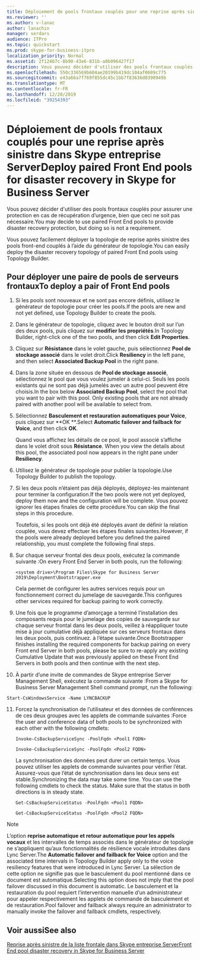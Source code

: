 ```yaml
---
title: Déploiement de pools frontaux couplés pour une reprise après sinistre dans Skype entreprise Server
ms.reviewer: ''
ms.author: v-lanac
author: lanachin
manager: serdars
audience: ITPro
ms.topic: quickstart
ms.prod: skype-for-business-itpro
localization_priority: Normal
ms.assetid: 2f12467c-8b90-43e6-831b-a0b096427f17
description: Vous pouvez décider d'utiliser des pools frontaux couplés pour assurer une protection en cas de récupération d’urgence, bien que ceci ne soit pas nécessaire.
ms.openlocfilehash: 550c336569b604ae20199b419dc104af0609c775
ms.sourcegitcommit: e43a66a7f769f855dc45c1bb7f83636d0390949b
ms.translationtype: MT
ms.contentlocale: fr-FR
ms.lasthandoff: 12/20/2019
ms.locfileid: "39254393"
---
```

# <a name="deploy-paired-front-end-pools-for-disaster-recovery-in-skype-for-business-server"></a><span data-ttu-id="bd745-103">Déploiement de pools frontaux couplés pour une reprise après sinistre dans Skype entreprise Server</span><span class="sxs-lookup"><span data-stu-id="bd745-103">Deploy paired Front End pools for disaster recovery in Skype for Business Server</span></span>
 
<span data-ttu-id="bd745-104">Vous pouvez décider d'utiliser des pools frontaux couplés pour assurer une protection en cas de récupération d’urgence, bien que ceci ne soit pas nécessaire.</span><span class="sxs-lookup"><span data-stu-id="bd745-104">You may decide to use paired Front End pools to provide disaster recovery protection, but doing so is not a requirement.</span></span>
  
<span data-ttu-id="bd745-105">Vous pouvez facilement déployer la topologie de reprise après sinistre des pools front-end couplés à l’aide du générateur de topologie.</span><span class="sxs-lookup"><span data-stu-id="bd745-105">You can easily deploy the disaster recovery topology of paired Front End pools using Topology Builder.</span></span> 
  
## <a name="to-deploy-a-pair-of-front-end-pools"></a><span data-ttu-id="bd745-106">Pour déployer une paire de pools de serveurs frontaux</span><span class="sxs-lookup"><span data-stu-id="bd745-106">To deploy a pair of Front End pools</span></span>

1. <span data-ttu-id="bd745-107">Si les pools sont nouveaux et ne sont pas encore définis, utilisez le générateur de topologie pour créer les pools.</span><span class="sxs-lookup"><span data-stu-id="bd745-107">If the pools are new and not yet defined, use Topology Builder to create the pools.</span></span>
    
2. <span data-ttu-id="bd745-108">Dans le générateur de topologie, cliquez avec le bouton droit sur l’un des deux pools, puis cliquez sur **modifier les propriétés**.</span><span class="sxs-lookup"><span data-stu-id="bd745-108">In Topology Builder, right-click one of the two pools, and then click **Edit Properties**.</span></span>
    
3. <span data-ttu-id="bd745-109">Cliquez sur **Résistance** dans le volet gauche, puis sélectionnez **Pool de stockage associé** dans le volet droit.</span><span class="sxs-lookup"><span data-stu-id="bd745-109">Click **Resiliency** in the left pane, and then select **Associated Backup Pool** in the right pane.</span></span>
    
4. <span data-ttu-id="bd745-p101">Dans la zone située en dessous de **Pool de stockage associé**, sélectionnez le pool que vous voulez jumeler à celui-ci. Seuls les pools existants qui ne sont pas déjà jumelés avec un autre pool peuvent être choisis.</span><span class="sxs-lookup"><span data-stu-id="bd745-p101">In the box below **Associated Backup Pool**, select the pool that you want to pair with this pool. Only existing pools that are not already paired with another pool will be available to select from.</span></span>
    
5. <span data-ttu-id="bd745-112">Sélectionnez **Basculement et restauration automatiques pour Voice**, puis cliquez sur \*\*OK \*\*.</span><span class="sxs-lookup"><span data-stu-id="bd745-112">Select **Automatic failover and failback for Voice**, and then click **OK**.</span></span>
    
    <span data-ttu-id="bd745-113">Quand vous affichez les détails de ce pool, le pool associé s’affiche dans le volet droit sous **Résistance**. </span><span class="sxs-lookup"><span data-stu-id="bd745-113">When you view the details about this pool, the associated pool now appears in the right pane under **Resiliency**.</span></span> 
    
6. <span data-ttu-id="bd745-114">Utilisez le générateur de topologie pour publier la topologie.</span><span class="sxs-lookup"><span data-stu-id="bd745-114">Use Topology Builder to publish the topology.</span></span>
    
7. <span data-ttu-id="bd745-115">Si les deux pools n’étaient pas déjà déployés, déployez-les maintenant pour terminer la configuration.</span><span class="sxs-lookup"><span data-stu-id="bd745-115">If the two pools were not yet deployed, deploy them now and the configuration will be complete.</span></span> <span data-ttu-id="bd745-116">Vous pouvez ignorer les étapes finales de cette procédure.</span><span class="sxs-lookup"><span data-stu-id="bd745-116">You can skip the final steps in this procedure.</span></span>
    
    <span data-ttu-id="bd745-117">Toutefois, si les pools ont déjà été déployés avant de définir la relation couplée, vous devez effectuer les étapes finales suivantes.</span><span class="sxs-lookup"><span data-stu-id="bd745-117">However, if the pools were already deployed before you defined the paired relationship, you must complete the following final steps.</span></span>
    
8. <span data-ttu-id="bd745-118">Sur chaque serveur frontal des deux pools, exécutez la commande suivante :</span><span class="sxs-lookup"><span data-stu-id="bd745-118">On every Front End Server in both pools, run the following:</span></span>
    
   ```
   <system drive>\Program Files\Skype for Business Server 2019\Deployment\Bootstrapper.exe 
   ```

    <span data-ttu-id="bd745-119">Cela permet de configurer les autres services requis pour un fonctionnement correct du jumelage de sauvegarde.</span><span class="sxs-lookup"><span data-stu-id="bd745-119">This configures other services required for backup pairing to work correctly.</span></span>
    
9. <span data-ttu-id="bd745-120">Une fois que le programme d’amorçage a terminé l’installation des composants requis pour le jumelage des copies de sauvegarde sur chaque serveur frontal dans les deux pools, veillez à réappliquer toute mise à jour cumulative déjà appliquée sur ces serveurs frontaux dans les deux pools, puis continuez. à l’étape suivante.</span><span class="sxs-lookup"><span data-stu-id="bd745-120">Once Bootstrapper finishes installing the required components for backup pairing on every Front end Server in both pools, please be sure to re-apply any existing Cumulative Update that was previously applied on these Front End Servers in both pools and then continue with the next step.</span></span>

10. <span data-ttu-id="bd745-121">À partir d’une invite de commandes de Skype entreprise Server Management Shell, exécutez la commande suivante :</span><span class="sxs-lookup"><span data-stu-id="bd745-121">From a Skype for Business Server Management Shell command prompt, run the following:</span></span> 
    
   ```
   Start-CsWindowsService -Name LYNCBACKUP
   ```

11. <span data-ttu-id="bd745-122">Forcez la synchronisation de l’utilisateur et des données de conférences de ces deux groupes avec les applets de commande suivantes :</span><span class="sxs-lookup"><span data-stu-id="bd745-122">Force the user and conference data of both pools to be synchronized with each other with the following cmdlets:</span></span>
    
    ```
    Invoke-CsBackupServiceSync -PoolFqdn <Pool1 FQDN>
    ```

    ```
    Invoke-CsBackupServiceSync -PoolFqdn <Pool2 FQDN>
    ```

    <span data-ttu-id="bd745-p103">La synchronisation des données peut durer un certain temps. Vous pouvez utiliser les applets de commande suivantes pour vérifier l’état. Assurez-vous que l’état de synchronisation dans les deux sens est stable.</span><span class="sxs-lookup"><span data-stu-id="bd745-p103">Synchronizing the data may take some time. You can use the following cmdlets to check the status. Make sure that the status in both directions is in steady state.</span></span>
    
    ```
    Get-CsBackupServiceStatus -PoolFqdn <Pool1 FQDN>
    ```

    ```
    Get-CsBackupServiceStatus -PoolFqdn <Pool2 FQDN>
    ```

> [!NOTE]
> <span data-ttu-id="bd745-126">L’option **reprise automatique et retour automatique pour les appels vocaux** et les intervalles de temps associés dans le générateur de topologie ne s’appliquent qu’aux fonctionnalités de résilience vocale introduites dans Lync Server.</span><span class="sxs-lookup"><span data-stu-id="bd745-126">The **Automatic failover and failback for Voice** option and the associated time intervals in Topology Builder apply only to the voice resiliency features that were introduced in Lync Server.</span></span> <span data-ttu-id="bd745-127">La sélection de cette option ne signifie pas que le basculement du pool mentionné dans ce document est automatique.</span><span class="sxs-lookup"><span data-stu-id="bd745-127">Selecting this option does not imply that the pool failover discussed in this document is automatic.</span></span> <span data-ttu-id="bd745-128">Le basculement et la restauration du pool requiert l’intervention manuelle d’un administrateur pour appeler respectivement les applets de commande de basculement et de restauration.</span><span class="sxs-lookup"><span data-stu-id="bd745-128">Pool failover and failback always require an administrator to manually invoke the failover and failback cmdlets, respectively.</span></span>
  
## <a name="see-also"></a><span data-ttu-id="bd745-129">Voir aussi</span><span class="sxs-lookup"><span data-stu-id="bd745-129">See also</span></span>

[<span data-ttu-id="bd745-130">Reprise après sinistre de la liste frontale dans Skype entreprise Server</span><span class="sxs-lookup"><span data-stu-id="bd745-130">Front End pool disaster recovery in Skype for Business Server</span></span>](../../plan-your-deployment/high-availability-and-disaster-recovery/disaster-recovery.md)
